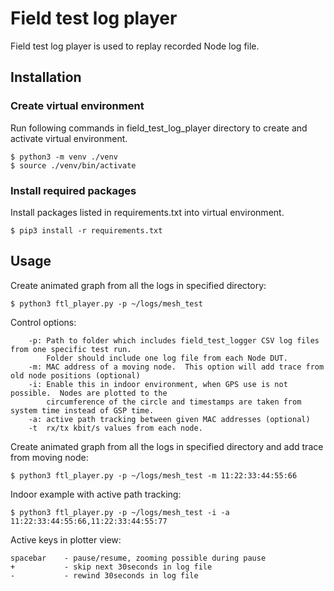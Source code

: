# Field test log player

Field test log player is used to replay recorded Node log file.

## Installation

### Create virtual environment

Run following commands in field_test_log_player directory to create and activate virtual
environment.
```
$ python3 -m venv ./venv
$ source ./venv/bin/activate
```

### Install required packages
Install packages listed in requirements.txt into virtual environment.
```
$ pip3 install -r requirements.txt
```

## Usage

Create animated graph from all the logs in specified directory:
```
$ python3 ftl_player.py -p ~/logs/mesh_test
```
Control options:
```
    -p: Path to folder which includes field_test_logger CSV log files from one specific test run.
        Folder should include one log file from each Node DUT.
    -m: MAC address of a moving node.  This option will add trace from old node positions (optional)
    -i: Enable this in indoor environment, when GPS use is not possible.  Nodes are plotted to the
        circumference of the circle and timestamps are taken from system time instead of GSP time.
    -a: active path tracking between given MAC addresses (optional)
    -t  rx/tx kbit/s values from each node.
```
Create animated graph from all the logs in specified directory and add trace from moving node:
```
$ python3 ftl_player.py -p ~/logs/mesh_test -m 11:22:33:44:55:66
```
Indoor example with active path tracking:
```
$ python3 ftl_player.py -p ~/logs/mesh_test -i -a 11:22:33:44:55:66,11:22:33:44:55:77
```
Active keys in plotter view:

    spacebar    - pause/resume, zooming possible during pause
    +           - skip next 30seconds in log file
    -           - rewind 30seconds in log file
